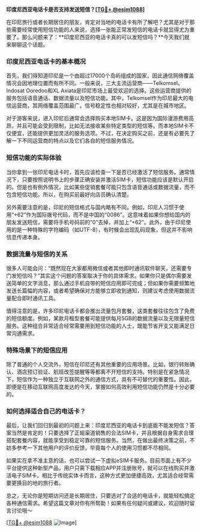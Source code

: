 **印度尼西亚电话卡是否支持发送短信？[[TG💪+ @esim1088](https://t.me/s/esim1088)]**

在印尼旅行或者长期居住的朋友，肯定对当地的电话卡有所了解吧？尤其是对于那些需要经常使用短信功能的人来说，选择一张能正常发短信的电话卡就显得尤为重要了。那么问题来了：**印度尼西亚的电话卡真的可以发短信吗？**今天我们就来聊聊这个话题。

### 印度尼西亚电话卡的基本概况

首先，我们得知道印尼是一个由超过17000个岛屿组成的国家，因此通信网络覆盖情况会因地理位置而有所不同。一般来说，三大主流运营商——Telkomsel、Indosat Ooredoo和XL Axiata是印尼市场上最受欢迎的选择。这些运营商提供的服务包括语音通话、数据流量以及短信功能。其中，Telkomsel作为印尼最大的电信运营商，其网络覆盖范围最广，信号稳定性也相对较好，尤其是在城市地区。

对于游客来说，进入印尼后通常会选择购买本地SIM卡。这是因为国际漫游费用高昂，并且可能会受到限制，比如无法接收某些特定类型的短信等。而本地SIM卡不仅便宜，还能提供更加灵活的服务选项。不过，在决定购买之前，还是有必要先了解一下不同运营商的特点以及它们各自的短信服务情况。

### 短信功能的实际体验

当你拿到一张印尼电话卡时，首先应该检查一下是否已经激活了短信服务。通常情况下，只要按照说明书上的步骤正确安装并激活SIM卡，短信功能应该是默认开启的。但是也有例外情况，比如某些促销套餐可能只包含语音通话或数据流量，而不包含短信功能。所以，在购买前最好向店员确认清楚。

另外需要注意的是，印尼的短信格式与国内略有不同。例如，印尼人习惯于使用“+62”作为国际拨号代码，而不是中国的“0086”。这意味着如果你想给国内的朋友发送短信，需要将手机号码前的“0”去掉，并加上“+62”。此外，由于印尼使用的是一种特殊的字符编码（如UTF-8），有时候会出现乱码现象，但这并不影响信息传递本身。

### 数据流量与短信的关系

很多人可能会问：“既然现在大家都用微信或者其他即时通讯软件聊天，还需要专门发短信吗？”其实这个问题的答案取决于你的具体需求。如果你只是偶尔需要发送简单的文字消息，那么通过手机自带的短信应用即可完成；但如果你需要频繁地发送长篇幅的内容，或者希望确保对方能够立即收到通知，则建议考虑使用数据流量配合即时通讯工具。

值得注意的是，许多印尼电话卡都会推出流量包月套餐，这类套餐往往包含了免费的短信额度。例如，某款月租型套餐可能提供每月5GB的数据流量以及无限量短信服务。这种组合非常适合经常需要用到短信功能的人士，既能节省开支又能满足日常沟通需求。

### 特殊场景下的短信应用

除了普通的个人交流外，短信在印尼还有其他重要的应用场景。比如，银行转账确认、酒店预订验证、航班改签提醒等等都离不开短信的支持。特别是在紧急情况下，短信作为一种独立于互联网之外的通信方式，具有不可替代的重要性。因此，即便是在移动互联网高度发达的今天，掌握如何高效利用短信功能仍然是十分必要的。

### 如何选择适合自己的电话卡？

最后，让我们回归到最初的问题上来：印度尼西亚的电话卡到底能不能发短信？答案当然是肯定的！只要选择了正规渠道销售的合法SIM卡，并且根据自身需求合理搭配套餐内容，就能享受到稳定可靠的短信服务。当然，在做出最终决策之前，不妨多参考一下其他用户的评价反馈，毕竟每个人的使用习惯都不尽相同。

如果实在拿不准主意的话，也可以尝试一下虚拟eSIM卡服务。目前市面上有不少平台提供这种新型产品，用户只需下载相应APP并注册账号，就可以在线购买并激活电子SIM卡。相比于传统实体卡而言，这种方式更加便捷高效，尤其适合经常需要更换目的地的旅行者。

总之，无论你是短期访问还是长期居住，只要选对了合适的电话卡，就能轻松搞定各种通信需求。希望这篇文章对你有所帮助！如果有任何疑问或建议，欢迎随时留言讨论哦～

[[TG💪+ @esim1088](https://t.me/s/esim1088) ![Image](https://i.postimg.cc/4NQfJmqS/Snipaste-2025-05-13-00-14-12.png)]